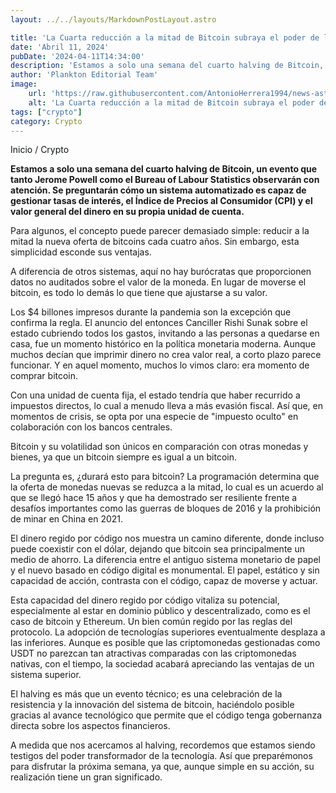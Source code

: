 ```yaml
---
layout: ../../layouts/MarkdownPostLayout.astro

title: 'La Cuarta reducción a la mitad de Bitcoin subraya el poder de la tecnología'
date: 'Abril 11, 2024'
pubDate: '2024-04-11T14:34:00'
description: 'Estamos a solo una semana del cuarto halving de Bitcoin, un evento que tanto Jerome Powell como el Bureau of Labour Statistics observarán con atención.'
author: 'Plankton Editorial Team'
image:
    url: 'https://raw.githubusercontent.com/AntonioHerrera1994/news-astro/master/src/assets/crypto/crypto68.webp'
    alt: 'La Cuarta reducción a la mitad de Bitcoin subraya el poder de la tecnología'
tags: ["crypto"]
category: Crypto
---
```


<span><a href="/" style="text-decoration:none;color:#0F1416">Inicio</a> / <a href="/crypto" style="text-decoration:none;color:#0F1416">Crypto</a></span>


<p style="font-weight: bold;">Estamos a solo una semana del cuarto halving de Bitcoin, un evento que tanto Jerome Powell como el Bureau of Labour Statistics observarán con atención. Se preguntarán cómo un sistema automatizado es capaz de gestionar tasas de interés, el Índice de Precios al Consumidor (CPI) y el valor general del dinero en su propia unidad de cuenta.</p>

Para algunos, el concepto puede parecer demasiado simple: reducir a la mitad la nueva oferta de bitcoins cada cuatro años. Sin embargo, esta simplicidad esconde sus ventajas.

A diferencia de otros sistemas, aquí no hay burócratas que proporcionen datos no auditados sobre el valor de la moneda. En lugar de moverse el bitcoin, es todo lo demás lo que tiene que ajustarse a su valor.

Los $4 billones impresos durante la pandemia son la excepción que confirma la regla. El anuncio del entonces Canciller Rishi Sunak sobre el estado cubriendo todos los gastos, invitando a las personas a quedarse en casa, fue un momento histórico en la política monetaria moderna. Aunque muchos decían que imprimir dinero no crea valor real, a corto plazo parece funcionar. Y en aquel momento, muchos lo vimos claro: era momento de comprar bitcoin.

Con una unidad de cuenta fija, el estado tendría que haber recurrido a impuestos directos, lo cual a menudo lleva a más evasión fiscal. Así que, en momentos de crisis, se opta por una especie de "impuesto oculto" en colaboración con los bancos centrales.

Bitcoin y su volatilidad son únicos en comparación con otras monedas y bienes, ya que un bitcoin siempre es igual a un bitcoin.

La pregunta es, ¿durará esto para bitcoin? La programación determina que la oferta de monedas nuevas se reduzca a la mitad, lo cual es un acuerdo al que se llegó hace 15 años y que ha demostrado ser resiliente frente a desafíos importantes como las guerras de bloques de 2016 y la prohibición de minar en China en 2021.

El dinero regido por código nos muestra un camino diferente, donde incluso puede coexistir con el dólar, dejando que bitcoin sea principalmente un medio de ahorro. La diferencia entre el antiguo sistema monetario de papel y el nuevo basado en código digital es monumental. El papel, estático y sin capacidad de acción, contrasta con el código, capaz de moverse y actuar.

Esta capacidad del dinero regido por código vitaliza su potencial, especialmente al estar en dominio público y descentralizado, como es el caso de bitcoin y Ethereum. Un bien común regido por las reglas del protocolo. La adopción de tecnologías superiores eventualmente desplaza a las inferiores. Aunque es posible que las criptomonedas gestionadas como USDT no parezcan tan atractivas comparadas con las criptomonedas nativas, con el tiempo, la sociedad acabará apreciando las ventajas de un sistema superior.

El halving es más que un evento técnico; es una celebración de la resistencia y la innovación del sistema de bitcoin, haciéndolo posible gracias al avance tecnológico que permite que el código tenga gobernanza directa sobre los aspectos financieros.

A medida que nos acercamos al halving, recordemos que estamos siendo testigos del poder transformador de la tecnología. Así que preparémonos para disfrutar la próxima semana, ya que, aunque simple en su acción, su realización tiene un gran significado.

